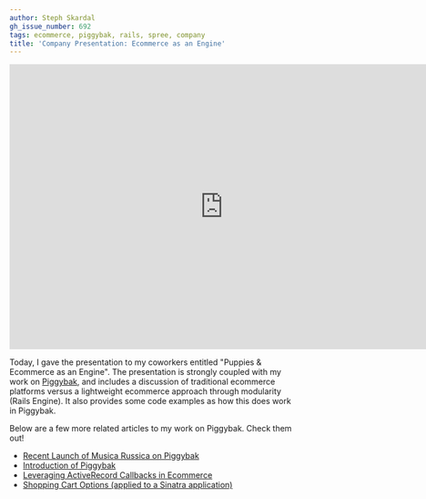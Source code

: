 ```yaml
---
author: Steph Skardal
gh_issue_number: 692
tags: ecommerce, piggybak, rails, spree, company
title: 'Company Presentation: Ecommerce as an Engine'
---
```


<iframe frameborder="0" height="500" marginheight="0" marginwidth="0" scrolling="no" src="http://www.slideshare.net/slideshow/embed_code/14290723?hostedIn=slideshare&amp;page=upload" width="750"></iframe>

Today, I gave the presentation to my coworkers entitled "Puppies &amp; Ecommerce as an Engine". The presentation is strongly coupled with my work on [Piggybak](http://www.piggybak.org/), and includes a discussion of traditional ecommerce platforms versus a lightweight ecommerce approach through modularity (Rails Engine). It also provides some code examples as how this does work in Piggybak.

Below are a few more related articles to my work on Piggybak. Check them out!

- [Recent Launch of Musica Russica on Piggybak](http://blog.endpoint.com/2012/09/musica-russica-launches-piggybak.html)
- [Introduction of Piggybak](http://blog.endpoint.com/2012/01/piggybak-mountable-ecommerce-ruby-on.html)
- [Leveraging ActiveRecord Callbacks in Ecommerce](http://blog.endpoint.com/2012/01/activerecord-callbacks-ecommerce-order.html)
- [Shopping Cart Options (applied to a Sinatra application)](http://blog.endpoint.com/2011/02/ecommerce-sinatra-shopping-cart.html)
